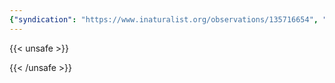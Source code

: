```yaml
---
{"syndication": "https://www.inaturalist.org/observations/135716654", "date": "2022-09-18T13:24:25-04:00", "taxon": {"name": "Oclemena acuminata", "common_name": "whorled wood aster"}, "quality_grade": "research", "identifications_most_agree": true, "species_guess": "whorled wood aster", "identifications_most_disagree": false, "captive": false, "project_ids": [], "community_taxon_id": 120181, "geojson": {"type": "Point", "coordinates": [-73.1695316667, 42.6374316667]}, "owners_identification_from_vision": true, "identifications_count": 1, "obscured": false, "num_identification_agreements": 1, "num_identification_disagreements": 0, "place_guess": "Mount Greylock State Reservation, Adams, MA 01220, USA", "photos": [{"id": 231517625, "license_code": "cc-by-nc", "original_dimensions": {"width": 1536, "height": 2048}, "url": "https://inaturalist-open-data.s3.amazonaws.com/photos/231517625/square.jpeg", "attribution": "(c) Brandon Rozek, all rights reserved", "flags": []}]}
---
```

{{< unsafe >}}

{{< /unsafe >}}
